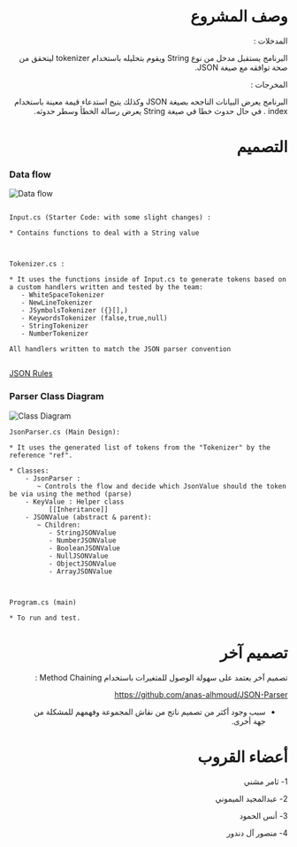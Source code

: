 
<div dir="rtl"> 

# وصف المشروع 


المدخلات :

البرنامج يستقبل مدخل من نوع String ويقوم بتحليله باستخدام tokenizer  ليتحقق من صحة توافقه مع صيغة JSON. 

المخرجات : 

البرنامج يعرض البيانات الناجحه بصيغة JSON وكذلك يتيح استدعاء قيمة معينة باستخدام index . 
في حال حدوث خطا في صيغة String  يعرض رسالة الخطأ وسطر حدوثه.




# التصميم
<div dir="ltr"> 

### Data flow
![Data flow](https://mermaid.ink/img/eyJjb2RlIjoiZ3JhcGggXG4gICAgQVtJbnB1dF0gLS0-IEIoVG9rZW5pemVyKVxuICAgIEIgLS0-fFRva2VuIExpc3R8IEMoUGFyc2VyKVxuICAgIEMgLS0-fHBhcnNlfERbSlNPTlZhbHVlXVxuIiwibWVybWFpZCI6eyJ0aGVtZSI6ImRhcmsifSwidXBkYXRlRWRpdG9yIjpmYWxzZX0)


``` 

Input.cs (Starter Code: with some slight changes) : 

* Contains functions to deal with a String value 


```

``` 

Tokenizer.cs : 

* It uses the functions inside of Input.cs to generate tokens based on a custom handlers written and tested by the team: 
   - WhiteSpaceTokenizer 
   - NewLineTokenizer 
   - JSymbolsTokenizer ({}[],)
   - KeywordsTokenizer (false,true,null)
   - StringTokenizer 
   - NumberTokenizer

All handlers written to match the JSON parser convention 


```

[JSON Rules](https://www.json.org/json-en.html)


### Parser Class Diagram 

![Class Diagram](https://i.ibb.co/7z7C1Vk/ey-Jjb2-Rl-Ijoi-Y2xhc3-NEa-WFncm-Ft-XG4g-ICAg-Y2xhc3-Mg-Sn-Nvbl9-QYXJz-ZXJ7-XG4g-ICAg-ICArc-GFyc2-Uo.jpg)


```
JsonParser.cs (Main Design):
 
* It uses the generated list of tokens from the "Tokenizer" by the reference "ref".

* Classes: 
    - JsonParser : 
       ~ Controls the flow and decide which JsonValue should the token be via using the method (parse)
    - KeyValue : Helper class
          [[Inheritance]]
    - JSONValue (abstract & parent): 
       ~ Children: 
          - StringJSONValue 
          - NumberJSONValue 
          - BooleanJSONValue
          - NullJSONValue
          - ObjectJSONValue
          - ArrayJSONValue 


```


```

Program.cs (main)

* To run and test. 
```

</div>

# تصميم آخر

تصميم آخر يعتمد على سهولة الوصول للمتغيرات باستخدام Method Chaining : 

https://github.com/anas-alhmoud/JSON-Parser

- سبب وجود أكثر من تصميم ناتج من نقاش المجموعة وفهمهم للمشكلة من جهة أخرى. 


# أعضاء القروب 

1- ثامر مشني 

2- عبدالمجيد الميموني 

3- أنس الحمود

4- منصور آل دندور 

</div>
